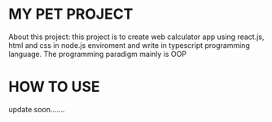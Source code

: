 # MY PET PROJECT
About this project: this project is to create web calculator app using react.js, html and css in node.js enviroment and write in typescript programming language. The programming paradigm mainly is OOP

# HOW TO USE

update soon.......
